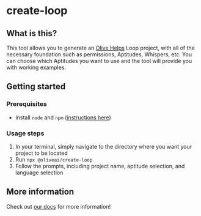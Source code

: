 # create-loop

## What is this?

This tool allows you to generate an [Olive Helps](https://www.oliveai.dev/) Loop project, with all of the necessary foundation
such as permissions, Aptitudes, Whispers, etc. You can choose which Aptitudes you want to use and
the tool will provide you with working examples.

## Getting started

### Prerequisites

- Install `node` and `npm` ([instructions here](https://docs.npmjs.com/downloading-and-installing-node-js-and-npm))

### Usage steps

1. In your terminal, simply navigate to the directory where you want your project to be located
2. Run `npx @oliveai/create-loop`
3. Follow the prompts, including project name, aptitude selection, and language selection

## More information

Check out [our docs](https://docs.oliveai.dev/) for more information!
